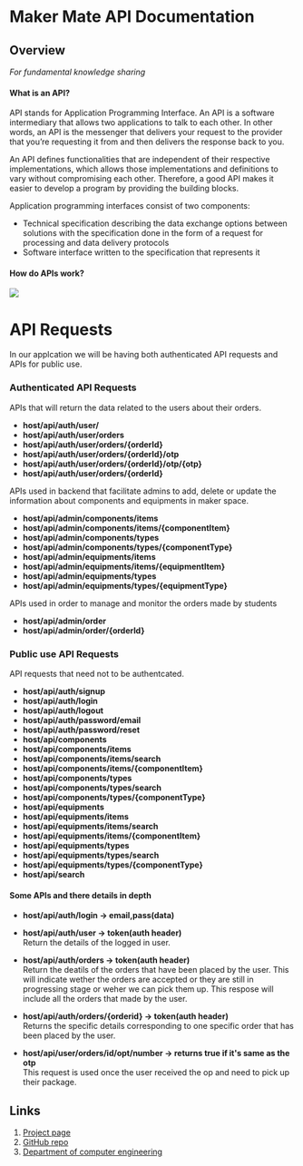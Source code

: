 # Maker Mate API Documentation

## Overview
<i>For fundamental knowledge sharing</i>

#### What is an API?

API stands for Application Programming Interface. An API is a software intermediary that allows two applications to talk to each other.  In other words, an API is the messenger that delivers your request to the provider that you’re requesting it from and then delivers the response back to you.

An API defines functionalities that are independent of their respective implementations, which allows those implementations and definitions to vary without compromising each other. Therefore, a good API makes it easier to develop a program by providing the building blocks.

Application programming interfaces consist of two components:
* Technical specification describing the data exchange options between solutions with the specification done in the form of a request for processing and data delivery protocols
* Software interface written to the specification that represents it

#### How do APIs work?

![](assets/img/api/api.png)


# API Requests 

In our applcation we will be having both authenticated API requests and APIs for public use. 

### Authenticated API Requests
APIs that will return the data related to the users about their orders.
* **host/api/auth/user/**
* **host/api/auth/user/orders**
* **host/api/auth/user/orders/{orderId}**
* **host/api/auth/user/orders/{orderId}/otp**
* **host/api/auth/user/orders/{orderId}/otp/{otp}**
* **host/api/auth/user/orders/{orderId}**

APIs used in backend that facilitate admins to add, delete or update the information about components and equipments in maker space.
* **host/api/admin/components/items**
* **host/api/admin/components/items/{componentItem}**
* **host/api/admin/components/types**
* **host/api/admin/components/types/{componentType}**
* **host/api/admin/equipments/items**
* **host/api/admin/equipments/items/{equipmentItem}**
* **host/api/admin/equipments/types**
* **host/api/admin/equipments/types/{equipmentType}**

APIs used in order to manage and monitor the orders made by students
* **host/api/admin/order**
* **host/api/admin/order/{orderId}**

### Public use API Requests
API requests that need not to be authentcated.
* **host/api/auth/signup**
* **host/api/auth/login**
* **host/api/auth/logout**
* **host/api/auth/password/email**
* **host/api/auth/password/reset**
* **host/api/components**
* **host/api/components/items**
* **host/api/components/items/search**
* **host/api/components/items/{componentItem}**
* **host/api/components/types**
* **host/api/components/types/search**
* **host/api/components/types/{componentType}**
* **host/api/equipments**
* **host/api/equipments/items**
* **host/api/equipments/items/search**
* **host/api/equipments/items/{componentItem}**
* **host/api/equipments/types**
* **host/api/equipments/types/search**
* **host/api/equipments/types/{componentType}**
* **host/api/search**

#### Some APIs and there details in depth 
* **host/api/auth/login -> email,pass(data)**     

* **host/api/auth/user -> token(auth header)**\
Return the details of the logged in user.

* **host/api/auth/orders -> token(auth header)**\
Return the deatils of the orders that have been placed by the user. This will indicate wether the orders are accepted or they are still in progressing stage or weher we can pick them up. This respose will include all the orders that made by the user.

* **host/api/auth/orders/{orderid} -> token(auth header)**\
Returns the specific details corresponding to one specific order that has been placed by the user.

* **host/api/user/orders/id/opt/number -> returns true if it's same as the otp**\
This request is used once the user received the op and need to pick up their package. 

## Links
1. [Project page](https://cepdnaclk.github.io/e17-3yp-maker-mate)
2. [GitHub repo](https://github.com/cepdnaclk/e17-3yp-maker-mate)
3. [Department of computer engineering](http://ce.pdn.ac.lk)